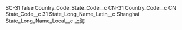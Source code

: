 <?xml version="1.0" encoding="UTF-8"?>
<CustomMetadata xmlns="http://soap.sforce.com/2006/04/metadata" xmlns:xsi="http://www.w3.org/2001/XMLSchema-instance" xmlns:xsd="http://www.w3.org/2001/XMLSchema">
    <label>SC-31</label>
    <protected>false</protected>
    <values>
        <field>Country_Code_State_Code__c</field>
        <value xsi:type="xsd:string">CN-31</value>
    </values>
    <values>
        <field>Country_Code__c</field>
        <value xsi:type="xsd:string">CN</value>
    </values>
    <values>
        <field>State_Code__c</field>
        <value xsi:type="xsd:string">31</value>
    </values>
    <values>
        <field>State_Long_Name_Latin__c</field>
        <value xsi:type="xsd:string">Shanghai</value>
    </values>
    <values>
        <field>State_Long_Name_Local__c</field>
        <value xsi:type="xsd:string">上海</value>
    </values>
</CustomMetadata>

